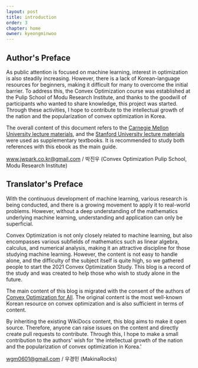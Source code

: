 ```yaml
---
layout: post
title: introduction
order: 3
chapter: home
owner: kyeongminwoo
---
```


## Author's Preface

As public attention is focused on machine learning, interest in optimization is also steadily increasing. However, there is a lack of Korean-language resources for beginners, making it difficult for many to overcome the initial barrier. To address this, the Convex Optimization course was established at the Pulip School of Modu Research Institute, and thanks to the goodwill of participants who wanted to share knowledge, this project was started. Through these activities, I hope to contribute to the intellectual growth of the nation and the popularization of convex optimization in Korea.

The overall content of this document refers to the [Carnegie Mellon University lecture materials](http://www.stat.cmu.edu/~ryantibs/convexopt-F16/), and the [Stanford University lecture materials](https://web.stanford.edu/~boyd/cvxbook/) were used as supplementary textbooks. It is recommended to study both references with this ebook as the main guide.

www.jwpark.co.kr@gmail.com / 박진우 (Convex Optimization Pulip School, Modu Research Institute)

## Translator's Preface

With the continuous development of machine learning, various research is being conducted, and there is a growing movement to apply it to real-world problems. However, without a deep understanding of the mathematics underlying machine learning, understanding and application can only be superficial.

Convex Optimization is not only closely related to machine learning, but also encompasses various subfields of mathematics such as linear algebra, calculus, and numerical analysis, making it an attractive discipline for those studying machine learning. However, the content is not easy to handle alone, and the difficulty of the subject itself is quite high, so we gathered people to start the 2021 Convex Optimization Study. This blog is a record of the study and was created to help those who wish to study alone in the future.

The main content of this blog is migrated with the consent of the authors of [Convex Optimization for All](<https://wikidocs.net/book/1896>). The original content is the most well-known Korean resource on convex optimization and is also sufficient in terms of content.

By inheriting the existing WikiDocs content, this blog aims to make it open source. Therefore, anyone can raise issues on the content and directly create pull requests to contribute. Through this, I hope to make a small contribution to the authors' wish for 'the intellectual growth of the nation and the popularization of convex optimization in Korea.'

wgm0601@gmail.com / 우경민 (MakinaRocks)
